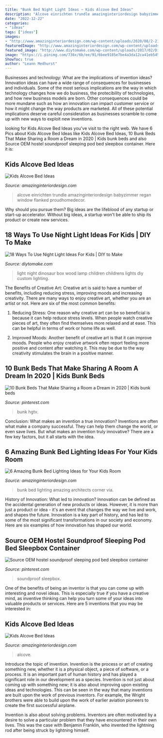 ```yaml
---
title: "Bunk Bed Night Light Ideas ~ Kids Alcove Bed Ideas"
description: "Alcove einrichten trundle amazinginteriordesign babyzimmer regan window flanked proudhomedecor"
date: "2022-12-22"
categories:
- "ideas"
tags: ["ideas"]
images:
- "http://www.amazinginteriordesign.com/wp-content/uploads/2020/08/2-21.jpg"
featuredImage: "http://www.amazinginteriordesign.com/wp-content/uploads/2014/06/42.jpg"
featured_image: "http://www.diytomake.com/wp-content/uploads/2017/02/Dinosaur-Wood-Childrens-Night-Light-Box.jpg"
image: "https://i.pinimg.com/736x/6b/ee/91/6bee9185e7be4a3da12ca41eb5458b86.jpg"
ShowToc: true
author: "Leann Medhurst"
---
```



Businesses and technology: What are the implications of invention ideas?
Innovation ideas can have a wide range of consequences for businesses and individuals. Some of the most serious implications are the way in which technology changes how we do business, the protecibility of technologies, and how new business models are born. Other consequences could be more mundane such as how an innovation can impact customer service or how it might change the way products are marketed. All of these potential implications deserve careful consideration as businesses scramble to come up with new ways to exploit new inventions.

	

		
looking for Kids Alcove Bed Ideas you've visit to the right web. We have 6 Pics about Kids Alcove Bed Ideas like Kids Alcove Bed Ideas, 10 Bunk Beds That Make Sharing a Room a Dream in 2020 | Kids bunk beds and also Source OEM hostel soundproof sleeping pod bed sleepbox container. Here it is:
		
    
## Kids Alcove Bed Ideas

<img loading=lazy src="http://www.amazinginteriordesign.com/wp-content/uploads/2020/08/2-21.jpg" onerror="this.onerror=null;this.src='https://tse4.mm.bing.net/th?id=OIP.fTvTgtfKBSmT6TIrjW0QmwHaFA&amp;pid=15.1';" alt="Kids Alcove Bed Ideas">

_Source: amazinginteriordesign.com_

>alcove einrichten trundle amazinginteriordesign babyzimmer regan window flanked proudhomedecor. 

	

Why should you pursue them?
Big ideas are the lifeblood of any startup or start-up accelerator. Without big ideas, a startup won't be able to ship its product or create new services.

    
## 18 Ways To Use Night Light Ideas For Kids | DIY To Make

<img loading=lazy src="http://www.diytomake.com/wp-content/uploads/2017/02/Dinosaur-Wood-Childrens-Night-Light-Box.jpg" onerror="this.onerror=null;this.src='https://tse4.mm.bing.net/th?id=OIP.ysh6lYsosT90R1YkX3frtQHaHa&amp;pid=15.1';" alt="18 Ways To Use Night Light Ideas For Kids | DIY to Make">

_Source: diytomake.com_

>light night dinosaur box wood lamp children childrens lights diy custom lighting. 

	

The Benefits of Creative Art:
Creative art is said to have a number of benefits, including reducing stress, improving moods and increasing creativity. There are many ways to enjoy creative art, whether you are an artist or not. Here are six of the most common benefits:
1. Reducing Stress: One reason why creative art can be so beneficial is because it can help reduce stress levels. When people watch creative pieces of art, they often find themselves more relaxed and at ease. This can be helpful in terms of work or home life as well.

2. Improved Moods: Another benefit of creative art is that it can improve moods. People who enjoy creative artwork often report feeling more positive and content after watching it. This may be due to the way creativity stimulates the brain in a positive manner.


    
## 10 Bunk Beds That Make Sharing A Room A Dream In 2020 | Kids Bunk Beds

<img loading=lazy src="https://i.pinimg.com/736x/0e/f4/89/0ef4892a5dd5448f94716619c01e168d.jpg" onerror="this.onerror=null;this.src='https://tse2.mm.bing.net/th?id=OIP.9WFrl38H9IyTexoVFi-dtgHaFS&amp;pid=15.1';" alt="10 Bunk Beds That Make Sharing a Room a Dream in 2020 | Kids bunk beds">

_Source: pinterest.com_

>bunk hgtv. 

	

Conclusion: What makes an invention a true innovation?
Inventions are often what make a company successful. They can help them change the world, or even save lives. But what makes an invention truly innovative? There are a few key factors, but it all starts with the idea.

    
## 6 Amazing Bunk Bed Lighting Ideas For Your Kids Room

<img loading=lazy src="http://www.amazinginteriordesign.com/wp-content/uploads/2014/06/42.jpg" onerror="this.onerror=null;this.src='https://tse2.mm.bing.net/th?id=OIP.IBOxM1_19ZvvqMG0-f7SJAHaJD&amp;pid=15.1';" alt="6 Amazing Bunk Bed Lighting Ideas for Your Kids Room">

_Source: amazinginteriordesign.com_

>bunk bed lighting amazing architects corner via. 

	

History of Innovation: What led to innovation?
Innovation can be defined as the accidental generation of new products or ideas. However, it is more than just a product or idea - it's an event that changes the way we live and work, and shapes the future. Innovation is a key part of history, and has led to some of the most significant transformations in our society and economy. Here are six examples of how innovation has shaped our world.

    
## Source OEM Hostel Soundproof Sleeping Pod Bed Sleepbox Container

<img loading=lazy src="https://i.pinimg.com/736x/6b/ee/91/6bee9185e7be4a3da12ca41eb5458b86.jpg" onerror="this.onerror=null;this.src='https://tse3.mm.bing.net/th?id=OIP.wTWh8AZPHLjpeeSbvHXM7AHaHa&amp;pid=15.1';" alt="Source OEM hostel soundproof sleeping pod bed sleepbox container">

_Source: pinterest.com_

>soundproof sleepbox. 

	

One of the benefits of being an inventor is that you can come up with interesting and novel ideas. This is especially true if you have a creative mind, as inventive thinking can help you turn some of your ideas into valuable products or services. Here are 5 inventions that you may be interested in: 

    
## Kids Alcove Bed Ideas

<img loading=lazy src="http://www.amazinginteriordesign.com/wp-content/uploads/2020/08/4-18.jpg" onerror="this.onerror=null;this.src='https://tse2.mm.bing.net/th?id=OIP.eEzIn8wzRFKhYv1ntcSgUgHaLH&amp;pid=15.1';" alt="Kids Alcove Bed Ideas">

_Source: amazinginteriordesign.com_

>alcove. 

	

Introduce the topic of invention.
Invention is the process or art of creating something new, whether it is a physical object, a piece of software, or a process. It is an important part of human history and has played a significant role in our development as a species.
Invention is not just about coming up with something new; it is also about improving upon existing ideas and technologies. This can be seen in the way that many inventions are built upon the work of previous inventors. For example, the Wright brothers were able to build upon the work of earlier aviation pioneers to create the first successful airplane.

Invention is also about solving problems. Inventors are often motivated by a desire to solve a particular problem that they have encountered in their own lives. This was the case with Benjamin Franklin, who invented the lightning rod after being struck by lightning himself.

